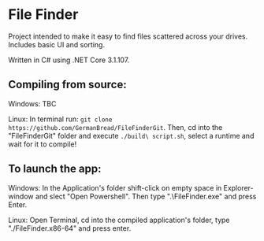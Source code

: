 # File Finder

Project intended to make it easy to find files scattered across your drives.
Includes basic UI and sorting.

Written in C# using .NET Core 3.1.107.

## Compiling from source:

Windows: 
TBC

Linux: 
In terminal run: `git clone https://github.com/GermanBread/FileFinderGit`.
Then, cd into the "FileFinderGit" folder and execute `./build\ script.sh`, select a runtime and wait for it to compile!

## To launch the app:

Windows: 
In the Application's folder shift-click on empty space in Explorer-window and slect "Open Powershell".
Then type ".\FileFinder.exe" and press Enter.

Linux: 
Open Terminal, cd into the compiled application's folder, type "./FileFinder.x86-64" and press enter.